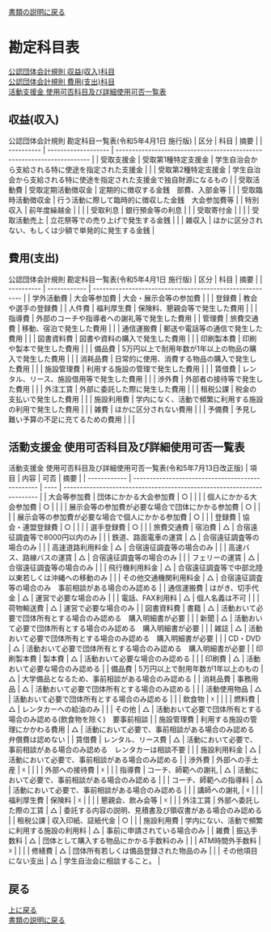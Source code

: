 [書類の説明に戻る](./書類の説明.md)

# 勘定科目表

[公認団体会計規則 収益(収入)科目](#収益収入)  
[公認団体会計規則 費用(支出)科目](#費用支出)  
[活動支援金 使用可否科目及び詳細使用可否一覧表](#活動支援金-使用可否科目及び詳細使用可否一覧表)  


## 収益(収入)
公認団体会計規則 勘定科目一覧表(令和5年4月1日 施行版)
| 区分       | 科目                | 摘要                                                                   | 
| ---------- | ------------------- | ---------------------------------------------------------------------- | 
| 受取支援金 | 受取第1種特定支援金 | 学生自治会から支給される特に使途を指定された支援金                     | 
|            | 受取第2種特定支援金 | 学生自治会から支給される特に使途を指定された支援金で独自財源になるもの | 
| 受取活動費 | 受取定期活動徴収金  | 定期的に徴収する金銭　部費、入部金等                                   | 
|            | 受取臨時活動徴収金  | 行う活動に際して臨時的に徴収した金銭　大会参加費等                     | 
| 特別収入   | 前年度繰越金        |                                                                        | 
|            | 受取利息            | 銀行預金等の利息                                                       | 
|            | 受取寄付金          |                                                                        | 
|            | 受取活動売上        | 立花祭等での売り上げで発生する金銭                                     | 
|            | 雑収入              | ほかに区分されない、もしくは少額で単発的に発生する金銭                 | 


## 費用(支出)
公認団体会計規則 勘定科目一覧表(令和5年4月1日 施行版)
| 区分       | 科目         | 摘要                                                     | 
| ---------- | ------------ | -------------------------------------------------------- | 
| 学外活動費 | 大会等参加費 | 大会・展示会等の参加費                                   | 
|            | 登録費       | 教会や選手の登録費                                       | 
| 人件費     | 福利厚生費   | 保険料、懇親会等で発生した費用                           | 
|            | 指導費       | 外部のコーチや指導者への謝礼等で発生した費用             | 
| 管理費     | 旅費交通費   | 移動、宿泊で発生した費用                                 | 
|            | 通信運搬費   | 郵送や電話等の通信で発生した費用                         | 
|            | 図書資料費   | 図書や資料の購入で発生した費用                           | 
|            | 印刷製本費   | 印刷や製本で発生した費用                                 | 
|            | 備品費       | 5万円以上で耐用年数が1年以上の物品の購入で発生した費用   | 
|            | 消耗品費     | 日常的に使用、消費する物品の購入で発生した費用           | 
|            | 施設管理費   | 利用する施設の管理で発生した費用                         | 
|            | 賃借費       | レンタル、リース、施設借用等で発生した費用               | 
|            | 渉外費       | 外部者の接待等で発生した費用                             | 
|            | 外注工賃     | 外部に委託した際に発生した費用                           | 
|            | 租税公課     | 税金の支払いで発生した費用                               | 
|            | 施設利用費   | 学内になく、活動で頻繁に利用する施設の利用で発生した費用 | 
|            | 雑費         | ほかに区分されない費用                                   | 
|            | 予備費       | 予見し難い予算の不足に充てるための費用                   | 
|            | 

## 活動支援金 使用可否科目及び詳細使用可否一覧表
活動支援金 使用可否科目及び詳細使用可否一覧表(令和5年7月13日改正版)
| 項目         | 内容                                             | 可否 | 摘要                                                                   | 
| ------------ | ------------------------------------------------ | ---- | ---------------------------------------------------------------------- | 
| 大会等参加費 | 団体にかかる大会参加費                           | ○   |                                                                        | 
|              | 個人にかかる大会参加費                           | ○   |                                                                        | 
|              | 展示会等の参加費が必要な場合で団体にかかる参加費 | ○   |                                                                        | 
|              | 展示会等の参加費が必要な場合で個人にかかる参加費 | ○   |                                                                        | 
| 登録費       | 協会・連盟登録費                                 | ○   |                                                                        | 
|              | 選手登録費                                       | ○   |                                                                        | 
| 旅費交通費   | 宿泊費                                           | △   | 合宿遠征調査等で8000円以内のみ                                         | 
|              | 鉄道、路面電車の運賃                             | △   | 合宿遠征調査等の場合のみ                                               | 
|              | 高速道路利用料金                                 | △   | 合宿遠征調査等の場合のみ                                               | 
|              | 高速バス、路線バスの運賃                         | △   | 合宿遠征調査等の場合のみ                                               | 
|              | フェリーの運賃                                   | △   | 合宿遠征調査等の場合のみ                                               | 
|              | 飛行機利用料金                                   | △   | 合宿遠征調査等で中部北陸以東若しくは沖縄への移動のみ                   | 
|              | その他交通機関利用料金                           | △   | 合宿遠征調査等の場合のみ　事前相談がある場合のみ認める                 | 
| 通信運搬費   | はがき、切手代金                                 | △   | 運営で必要な場合のみ                                                   | 
|              | 電話、FAX利用料                                  | △   | 個人名義は不可                                                         | 
|              | 荷物輸送費                                       | △   | 運営で必要な場合のみ                                                   | 
| 図書資料費   | 書籍                                             | △   | 活動おいて必要で団体所有とする場合のみ認める　購入明細書が必要         | 
|              | 新聞                                             | △   | 活動おいて必要で団体所有とする場合のみ認める　購入明細書が必要         | 
|              | 雑誌                                             | △   | 活動おいて必要で団体所有とする場合のみ認める　購入明細書が必要         | 
|              | CD・DVD                                          | △   | 活動おいて必要で団体所有とする場合のみ認める　購入明細書が必要         | 
| 印刷製本費   | 製本費                                           | △   | 活動おいて必要な場合のみ認める                                         | 
|              | 印刷費                                           | △   | 活動おいて必要な場合のみ認める                                         | 
| 備品費       | 5万円以上で耐用年数が1年以上のもの               | △   | 大学備品となるため、事前相談がある場合のみ認める                       | 
| 消耗品費     | 事務用品                                         | △   | 活動おいて必要で団体所有とする場合のみ認める                           | 
|              | 活動使用物品                                     | △   | 活動おいて必要で団体所有とする場合のみ認める                           | 
|              | 飲食物                                           | ☓   |                                                                        | 
|              | 燃料費                                           | △   | レンタカーへの給油のみ                                                 | 
|              | その他                                           | △   | 活動おいて必要で団体所有とする場合のみ認める(飲食物を除く)　要事前相談 | 
| 施設管理費   | 利用する施設の管理にかかわる費用                 | △   | 活動において必要で、事前相談がある場合のみ認める　弁償費は認めない     | 
| 賃借費       | レンタル、リース費                               | △   | 活動において必要で、事前相談がある場合のみ認める　レンタカーは相談不要 | 
|              | 施設利用料金                                     | △   | 活動において必要で、事前相談がある場合のみ認める                       | 
| 渉外費       | 外部への手土産                                   | ☓   |                                                                        | 
|              | 外部への接待費                                   | ☓   |                                                                        | 
| 指導費       | コーチ、師範への謝礼                             | △   | 活動において必要で、事前相談がある場合のみ認める                       | 
|              | コーチ、師範への指導料                           | △   | 活動において必要で、事前相談がある場合のみ認める                       | 
|              | 講師への謝礼                                     | ☓   |                                                                        | 
| 福利厚生費   | 保険料                                           | ☓   |                                                                        | 
|              | 懇親会、飲み会等                                 | ☓   |                                                                        | 
| 外注工賃     | 外部へ委託した際の工賃                           | △   | 委託する内容の説明、見積書及び領収書がある場合のみ認める               | 
| 租税公課     | 収入印紙、証紙代金                               | ○   |                                                                        | 
| 施設利用費   | 学内にない、活動で頻繁に利用する施設の利用料     | △   | 事前に申請されている場合のみ                                           | 
| 雑費         | 振込手数料                                       | △   | 団体として購入する物品にかかる手数料のみ                               | 
|              | ATM時間外手数料                                  | ☓   |                                                                        | 
|              | 修繕費                                           | △   | 団体所有若しくは備品登録された物品のみ                                 | 
|              | その他項目にない支出                             | △   | 学生自治会に相談すること。                                             | 


## 戻る
[上に戻る](#勘定科目一覧表)  
[書類の説明に戻る](./書類の説明.md)  